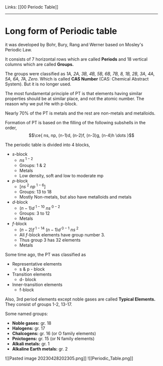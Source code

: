 Links: [[00 Periodc Table]]
___
# Long form of Periodic table
it was developed by Bohr, Bury, Rang and Werner based on Mosley's Periodic Law.

It consists of 7 horizontal rows which are called **Periods** and 18 vertical columns which are called **Groups.**

The groups were classified as *1A, 2A, 3B, 4B, 5B, 6B, 7B, 8, 1B, 2B, 3A, 4A, 5A, 6A, 7A, Zero*. Which is called **CAS Number** (CAS: Chemical Abstract System). But it is no longer used.

The most fundamental principle of PT is that elements having similar properties should be at similar place, and not the atomic number. The reason why we put He with p-block. 

Nearly 70% of the PT is metals and the rest are non-metals and metalloids.

Formation of PT is based on the filling of the following subshells in the order,
$$\ce{ ns, np, (n-1)d, (n-2)f, (n-3)g, (n-4)h \dots }$$

The periodic table is divided into 4 blocks,
- $s$-block 
	- $ns^{\ 1-2}$
	- Groups: 1 & 2
	- Metals
	- Low density, soft and low to moderate mp
- $p$-block 
	- $[ns^{\ 2}\ np^{\ 1-6}]$
	- Groups: 13 to 18
	- Mostly Non-metals, but also have metalloids and metals
- $d$-block 
	- $(n-1)d^{\ 1-10}\ ns^{\ 0-2}$
	- Groups: 3 to 12
	- Metals
- $f$-block 
	- $(n-2)f^{\ 1-14}\ (n-1)d^{\ 0-1}\ ns^{\ 2}$
	- All $f$-block elements have group number 3.
	- Thus group 3 has 32 elements
	- Metals

Some time ago, the PT was classified as
- Representative elements
	- s & p - block
- Transition elements
	 - d- block 
- Inner-transition elements
	- f-block

Also, 3rd period elements except noble gases are called **Typical Elements.** They consist of groups 1-2, 13-17. 

Some named groups:
- **Noble gases:** gr. 18
- **Halogens:** gr. 17
- **Chalcogens:** gr. 16 (or O family elements)
- **Pnictogens:** gr. 15 (or N family elements)
- **Alkali metals:** gr. 1 
- **Alkaline Earth metals:** gr. 2 

![[Pasted image 20230428202305.png]]
![[Periodic_Table.png]]
